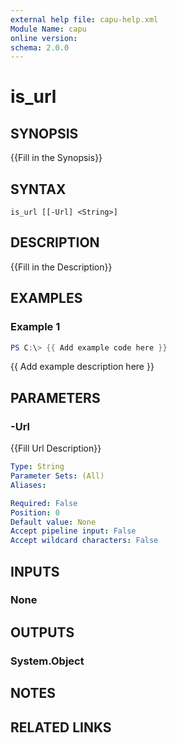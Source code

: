 ```yaml
---
external help file: capu-help.xml
Module Name: capu
online version:
schema: 2.0.0
---
```


# is_url

## SYNOPSIS
{{Fill in the Synopsis}}

## SYNTAX

```
is_url [[-Url] <String>]
```

## DESCRIPTION
{{Fill in the Description}}

## EXAMPLES

### Example 1
```powershell
PS C:\> {{ Add example code here }}
```

{{ Add example description here }}

## PARAMETERS

### -Url
{{Fill Url Description}}

```yaml
Type: String
Parameter Sets: (All)
Aliases:

Required: False
Position: 0
Default value: None
Accept pipeline input: False
Accept wildcard characters: False
```

## INPUTS

### None

## OUTPUTS

### System.Object
## NOTES

## RELATED LINKS
